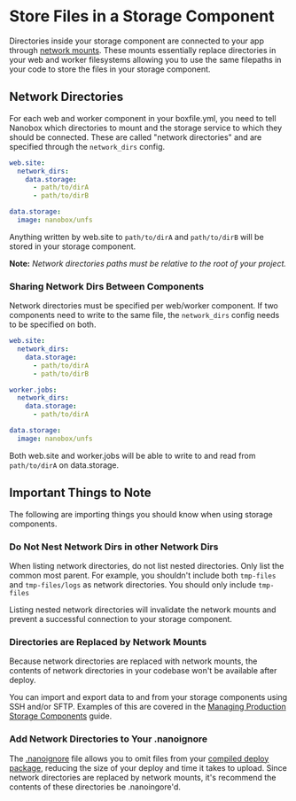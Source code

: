 # Store Files in a Storage Component

Directories inside your storage component are connected to your app through [network mounts](https://docs.nanobox.io/app-config/network-storage/#network-mounts). These mounts essentially replace directories in your web and worker filesystems allowing you to use the same filepaths in your code to store the files in your storage component.

## Network Directories
For each web and worker component in your boxfile.yml, you need to tell Nanobox which directories to mount and the storage service to which they should be connected. These are called "network directories" and are specified through the `network_dirs` config.

```yaml
web.site:
  network_dirs:
    data.storage:
      - path/to/dirA
      - path/to/dirB

data.storage:
  image: nanobox/unfs
```

Anything written by web.site to `path/to/dirA` and `path/to/dirB` will be stored in your storage component.

**Note:** *Network directories paths must be relative to the root of your project.*

### Sharing Network Dirs Between Components
Network directories must be specified per web/worker component. If two components need to write to the same file, the `network_dirs` config needs to be specified on both.

```yaml
web.site:
  network_dirs:
    data.storage:
      - path/to/dirA
      - path/to/dirB

worker.jobs:
  network_dirs:
    data.storage:
      - path/to/dirA

data.storage:
  image: nanobox/unfs
```

Both web.site and worker.jobs will be able to write to and read from `path/to/dirA` on data.storage.

## Important Things to Note
The following are importing things you should know when using storage components.

### Do Not Nest Network Dirs in other Network Dirs
When listing network directories, do not list nested directories. Only list the common most parent. For example, you shouldn't include both `tmp-files` and `tmp-files/logs` as network directories. You should only include `tmp-files`

Listing nested network directories will invalidate the network mounts and prevent a successful connection to your storage component.

### Directories are Replaced by Network Mounts
Because network directories are replaced with network mounts, the contents of network directories in your codebase won't be available after deploy.

You can import and export data to and from your storage components using SSH and/or SFTP. Examples of this are covered in the [Managing Production Storage Components](/storage/manage) guide.

### Add Network Directories to Your .nanoignore
The [.nanoignore](https://docs.nanobox.io/local-config/nanoignore/) file allows you to omit files from your [compiled deploy package](https://docs.nanobox.io/cli/deploy/), reducing the size of your deploy and time it takes to upload. Since network directories are replaced by network mounts, it's recommend the contents of these directories be .nanoingore'd.
